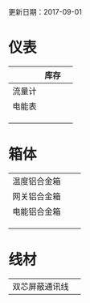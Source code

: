 更新日期：2017-09-01

# 仪表

|  | 库存 |  |
| :--- | :--- | :--- |
| 流量计 |  |  |
| 电能表 |  |  |
|  |  |  |
|  |  |  |
|  |  |  |

# 箱体

|  |  |  |
| :--- | :--- | :--- |
| 温度铝合金箱 |  |  |
| 网关铝合金箱 |  |  |
| 电能铝合金箱 |  |  |
|  |  |  |
|  |  |  |
|  |  |  |

# 线材

|  |  |
| :--- | :--- |
| 双芯屏蔽通讯线 |  |



